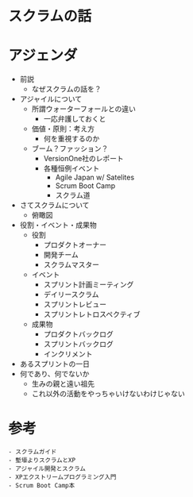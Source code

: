 # スクラムの話

# アジェンダ

- 前説
    - なぜスクラムの話を？
- アジャイルについて
    - 所謂ウォーターフォールとの違い
        - 一応弁護しておくと
    - 価値・原則：考え方
        - 何を重視するのか
    - ブーム？ファッション？
        - VersionOne社のレポート
        - 各種恒例イベント
            - Agile Japan w/ Satelites
            - Scrum Boot Camp
            - スクラム道
- さてスクラムについて
    - 俯瞰図
- 役割・イベント・成果物
    - 役割
        - プロダクトオーナー
        - 開発チーム
        - スクラムマスター
    - イベント
        - スプリント計画ミーティング
        - デイリースクラム
        - スプリントレビュー
        - スプリントレトロスペクティブ
    - 成果物
        - プロダクトバックログ
        - スプリントバックログ
        - インクリメント
- あるスプリントの一日
- 何であり、何でないか
    - 生みの親と遠い祖先
    - これ以外の活動をやっちゃいけないわけじゃない

# 参考
    - スクラムガイド
    - 塹壕よりスクラムとXP
    - アジャイル開発とスクラム
    - XPエクストリームプログラミング入門
    - Scrum Boot Camp本


